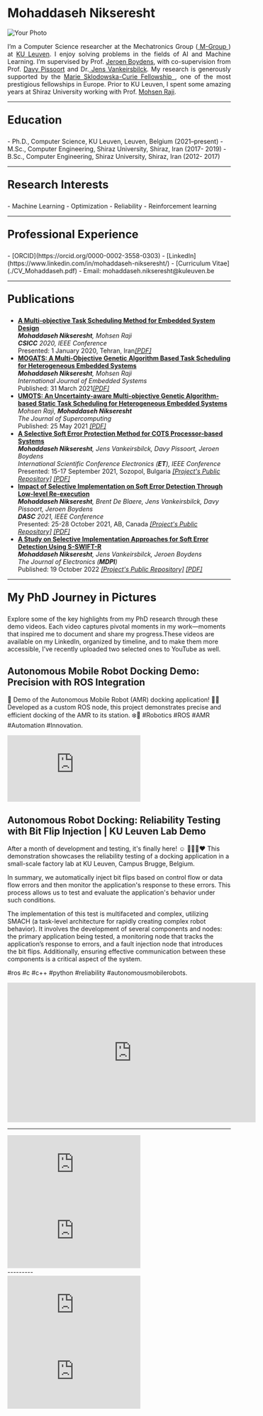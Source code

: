 <link rel="stylesheet" type="text/css" href="style.css">

 <h1>Mohaddaseh Nikseresht</h1>
<div class="photo-text-container">
    <img src="{{ site.photo }}" alt="Your Photo">
    <div>
     <p style="text-align: justify;"> I’m a Computer Science researcher at the Mechatronics Group (<a href="https://iiw.kuleuven.be/onderzoek/m-group"> M-Group </a>) at <a href="https://iiw.kuleuven.be/onderzoek/m-group">KU Leuven</a>. I enjoy solving problems in the fields of AI and Machine Learning. I’m supervised by Prof.  <a href="https://www.kuleuven.be/wieiswie/nl/person/00043341"> Jeroen Boydens</a>, with co-supervision from Prof. <a href="https://www.kuleuven.be/wieiswie/nl/person/00066189"> Davy Pissoort</a> and Dr.<a href="https://www.kuleuven.be/wieiswie/nl/person/00099817"> Jens Vankeirsbilck</a>. My research is generously supported by the <a href="https://etn-sas.eu/our-project/#:~:text=The%20Safer%20Autonomous%20Systems%20ITN%20project%20is%20designed%20to%20get"> Marie Sklodowska-Curie Fellowship </a>, one of the most prestigious fellowships in Europe. Prior to KU Leuven, I spent some amazing years at Shiraz University working with Prof. <a href="https://ece.shirazu.ac.ir/en/~m-raji"> Mohsen Raji</a>.  </p>
    </div>
</div>




---------
<p style="font-size: 25px; font-weight: bold;" > Education </p> 
- Ph.D., Computer Science, KU Leuven, Leuven, Belgium (2021–present)
- M.Sc., Computer Engineering, Shiraz University, Shiraz, Iran (2017- 2019)
- B.Sc., Computer Engineering, Shiraz University, Shiraz, Iran (2012- 2017)




---------
<p style="font-size: 25px; font-weight: bold;" > Research Interests </p>
- Machine Learning
- Optimization
- Reliability
- Reinforcement learning





---------
<p style="font-size: 25px; font-weight: bold;" > Professional Experience </p>
- [ORCID](https://orcid.org/0000-0002-3558-0303)
- [LinkedIn](https://www.linkedin.com/in/mohaddaseh-nikseresht/)
- [Curriculum Vitae](./CV_Mohaddaseh.pdf)
- Email: mohaddaseh.nikseresht@kuleuven.be




---------
<p style="font-size: 25px; font-weight: bold;" > Publications </p>

- [**A Multi-objective Task Scheduling Method for Embedded System Design**](https://ieeexplore.ieee.org/document/9050062)  
   _**Mohaddaseh Nikseresht**, Mohsen Raji_  
   _**CSICC** 2020, IEEE Conference_  
   Presented: 1 January 2020, Tehran, Iran[*[PDF]*](./PDF6.pdf)
- [**MOGATS: A Multi-Objective Genetic Algorithm Based Task Scheduling for Heterogeneous Embedded Systems**](https://www.researchgate.net/publication/350547703_MOGATS_a_multi-objective_genetic_algorithm-based_task_scheduling_for_heterogeneous_embedded_systems)  
_**Mohaddaseh Nikseresht**, Mohsen Raji_  
  _International Journal of Embedded Systems_  
   Published: 31 March 2021[*[PDF]*](./authorFinalVersion.pdf)
- [**UMOTS: An Uncertainty-aware Multi-objective Genetic Algorithm-based Static Task Scheduling for Heterogeneous Embedded Systems**](https://link.springer.com/article/10.1007/s11227-021-03887-1)   
   _Mohsen Raji, **Mohaddaseh Nikseresht**_  
   _The Journal of Supercomputing_  
   Published: 25 May 2021 [*[PDF]*](https://drive.google.com/file/d/1Ky-Udlascx4ZC4L3WbIg-MDwHlB6NACx/view?usp=share_link)  
- [**A Selective Soft Error Protection Method for COTS Processor-based Systems**](https://ieeexplore.ieee.org/document/9579862)  
   _**Mohaddaseh Nikseresht**, Jens Vankeirsbilck, Davy Pissoort, Jeroen Boydens_   
   _International Scientific Conference Electronics (**ET**), IEEE Conference_  
   Presented: 15-17 September 2021, Sozopol, Bulgaria [*[Project's Public Repository]*](https://gitlab.kuleuven.be/m-group-campus-brugge/distrinet_public/public_dfed_plugin) [*[PDF]*](./PDF3.pdf)
- [**Impact of Selective Implementation on Soft Error Detection Through Low-level Re-execution**](https://ieeexplore.ieee.org/document/9730291)  
   _**Mohaddaseh Nikseresht**, Brent De Blaere, Jens Vankeirsbilck, Davy Pissoort, Jeroen Boydens_  
   _**DASC** 2021, IEEE Conference_  
   Presented: 25-28 October 2021, AB, Canada [*[Project's Public Repository]*](https://gitlab.kuleuven.be/m-group-campus-brugge/distrinet_public/public_dfed_plugin) [*[PDF]*](./PDF2.pdf)  
- [**A Study on Selective Implementation Approaches for Soft Error Detection Using S-SWIFT-R**](https://www.mdpi.com/2079-9292/11/20/3380)  
   _**Mohaddaseh Nikseresht**, Jens Vankeirsbilck, Jeroen Boydens_  
   _The Journal of Electronics (**MDPI**)_  
   Published: 19 October 2022 [*[Project's Public Repository]*](https://gitlab.kuleuven.be/m-group-campus-brugge/distrinet_public/public_dfed_plugin) [*[PDF]*](./electronics-11-03380-v2.pdf)  

---------
<p style="font-size: 25px; font-weight: bold;" > My PhD Journey in Pictures </p>
<p> Explore some of the key highlights from my PhD research through these demo videos. Each video captures pivotal moments in my work—moments that inspired me to document and share my progress.These videos are available on my LinkedIn, organized by timeline, and to make them more accessible, I’ve recently uploaded two selected ones to YouTube as well.</p>
 <div class="video-wrapper">
  <div class="video-container">
    <h2>Autonomous Mobile Robot Docking Demo: Precision with ROS Integration</h2>
    <p>🚀 Demo of the Autonomous Mobile Robot (AMR) docking application! 🤖✨ Developed as a custom ROS node, this project demonstrates precise and efficient docking of the AMR to its station. ❄️🔧 #Robotics #ROS #AMR #Automation #Innovation.</p>
    <iframe src="https://www.youtube.com/embed/k9V-MeuL4lI" frameborder="0" allowfullscreen title="YouTube Short"></iframe>
  </div>

  <div class="video-container">
    <h2>Autonomous Robot Docking: Reliability Testing with Bit Flip Injection | KU Leuven Lab Demo</h2>
    <p>After a month of development and testing, it's finally here! ☺️ 🤖🦾🦿♥️
This demonstration showcases the reliability testing of a docking application in a small-scale factory lab at KU Leuven, Campus Brugge, Belgium.

In summary, we automatically inject bit flips based on control flow or data flow errors and then monitor the application's response to these errors. This process allows us to test and evaluate the application's behavior under such conditions.

The implementation of this test is multifaceted and complex, utilizing SMACH (a task-level architecture for rapidly creating complex robot behavior). It involves the development of several components and nodes: the primary application being tested, a monitoring node that tracks the application’s response to errors, and a fault injection node that introduces the bit flips. Additionally, ensuring effective communication between these components is a critical aspect of the system.

#ros #c #c++ #python #reliability #autonomousmobilerobots.</p>
    <iframe width="560" height="315" src="https://www.youtube.com/embed/L_tvSeqqjNM?si=qeIQ6aWOKQKNjFn1" 
            title="YouTube video player" frameborder="0" allow="accelerometer; autoplay; clipboard-write; 
            encrypted-media; gyroscope; picture-in-picture; web-share" referrerpolicy="strict-origin-when-cross-origin" 
            allowfullscreen></iframe>
  </div>
</div>

---------
  <div class="video-wrapper">
  <div class="video-container">
   <iframe src="https://www.linkedin.com/embed/feed/update/urn:li:ugcPost:7046236901292298241" frameborder="0" allowfullscreen="" title="Embedded post"></iframe>
  </div>

  <div class="video-container">
    <iframe src="https://www.linkedin.com/embed/feed/update/urn:li:ugcPost:6980784512041394176" frameborder="0" allowfullscreen="" title="Embedded post"></iframe>
  </div>
</div>
---------
  <div class="video-wrapper">
  <div class="video-container">
   <iframe src="https://www.linkedin.com/embed/feed/update/urn:li:ugcPost:6980781142756966400" frameborder="0" allowfullscreen="" title="Embedded post"></iframe>
  </div>

  <div class="video-container">
    <iframe src="https://www.linkedin.com/embed/feed/update/urn:li:share:6848168388146139137" frameborder="0" allowfullscreen="" title="Embedded post"></iframe>
  </div>
</div>




